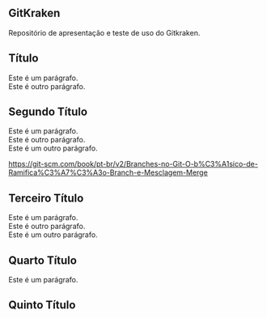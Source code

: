 ## GitKraken
Repositório de apresentação e teste de uso do Gitkraken.

## Título
Este é um parágrafo.  
Este é outro parágrafo.  

## Segundo Título
Este é um parágrafo.  
Este é outro parágrafo.  
Este é um outro parágrafo.  

<https://git-scm.com/book/pt-br/v2/Branches-no-Git-O-b%C3%A1sico-de-Ramifica%C3%A7%C3%A3o-Branch-e-Mesclagem-Merge>

## Terceiro Título
Este é um parágrafo.  
Este é outro parágrafo.  
Este é um outro parágrafo. 

## Quarto Título
Este é um parágrafo.

## Quinto Título
